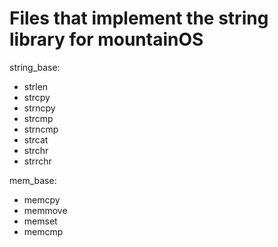 <h1>Files that implement the string library for mountainOS</h1>

<p1>string_base:</p1>
<ul>
  <li>strlen</li>
  <li>strcpy</li>
  <li>strncpy</li>
  <li>strcmp</li>
  <li>strncmp</li>
  <li>strcat</li>
  <li>strchr</li>
  <li>strrchr</li>
</ul>

<p1>mem_base:</p1>
<ul>
  <li>memcpy</li>
  <li>memmove</li>
  <li>memset</li>
  <li>memcmp</li>
</ul>



